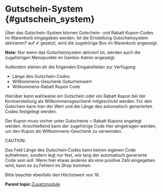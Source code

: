 # Gutschein-System {#gutschein_system}

Über das Gutschein-System können Gutschein- und Rabatt Kupon-Codes im Warenkorb eingegeben werden. Ist die Einstellung Gutscheinsystem aktivieren? auf ✔ gesetzt, wird die zugehörige Box im Warenkorb angezeigt.

**Note:** Nur wenn das Gutscheinsystem aktiviert ist, werden auch die zugehörigen Menüpunkte im Gambio Admin angezeigt.

Außerdem stehen dir die folgenden Eingabefelder zur Verfügung:

-   Länge des Gutschein-Codes
-   Willkommens-Geschenk Gutscheinwert
-   Willkommens-Rabatt Kupon Code

Hierüber kann wahlweise ein Gutschein oder ein Rabatt Kupon bei der Kontoerstellung als Willkommensgeschenk mitgeschickt werden. Für den Gutschein kann hier der Wert und die Länge des automatisch generierten Codes festgelegt werden.

Der Kupon muss vorher unter Gutscheine \> Rabatt Kupons angelegt werden. Anschließend kann der zugehörige Code hier eingetragen werden, um den Kupon als Willkommens-Geschenk zu verwenden.

CAUTION:

Das Feld Länge des Gutschein-Codes kann keinen eigenen Code aufnehmen, sondern legt nur fest, wie lang der automatisch generierte Code sein soll. Wenn hier etwas anderes als eine positive Zahl eingegeben wird, kann es zu Fehlern im Shop kommen.

Bitte beachte ebenfalls den Höchstwert von 16.

**Parent topic:**[Zusatzmodule](7_5_Zusatzmodule.md)

